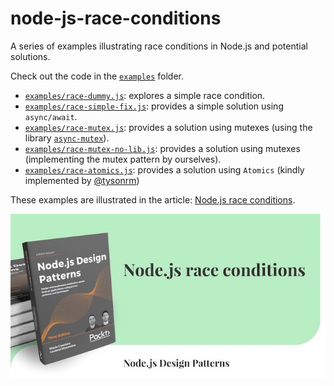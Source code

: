 # node-js-race-conditions

A series of examples illustrating race conditions in Node.js and potential solutions.

Check out the code in the [`examples`](./examples) folder.

 - [`examples/race-dummy.js`](./examples/race-dummy.js): explores a simple race condition.
 - [`examples/race-simple-fix.js`](./examples/race-simple-fix.js): provides a simple solution using `async/await`.
 - [`examples/race-mutex.js`](./examples/race-mutex.js): provides a solution using mutexes (using the library [`async-mutex`](https://npm.im/async-mutex)).
 - [`examples/race-mutex-no-lib.js`](./examples/race-mutex-no-lib.js): provides a solution using mutexes (implementing the mutex pattern by ourselves).
 - [`examples/race-atomics.js`](./examples/race-atomics.js): provides a solution using `Atomics` (kindly implemented by [@tysonrm](https://github.com/tysonrm))

These examples are illustrated in the article: [Node.js race conditions](https://www.nodejsdesignpatterns.com/blog/node-js-race-conditions).

[![Node.js race coditions](./assets/node-js-race-conditions.jpg)](https://www.nodejsdesignpatterns.com/blog/node-js-race-conditions)
